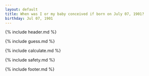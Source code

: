 ```yaml
---
layout: default
title: When was I or my baby conceived if born on July 07, 1901?
birthday: Jul 07, 1901
---
```


{% include header.md %}

{% include guess.md %}

{% include calculate.md %}

{% include safety.md %}

{% include footer.md %}



